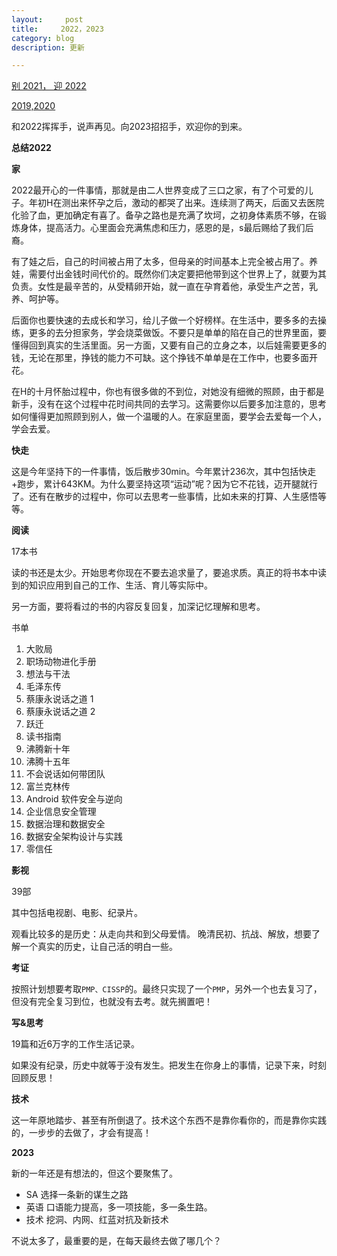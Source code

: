 ```yaml
---
layout:     post
title:     2022，2023
category: blog
description: 更新

---
```


[别 2021， 迎 2022](https://www.lnote.info/new_year2022)

[2019,2020](https://www.lnote.info/2020)

和2022挥挥手，说声再见。向2023招招手，欢迎你的到来。

**总结2022**

**家**

2022最开心的一件事情，那就是由二人世界变成了三口之家，有了个可爱的儿子。年初H在测出来怀孕之后，激动的都哭了出来。连续测了两天，后面又去医院化验了血，更加确定有喜了。备孕之路也是充满了坎坷，之初身体素质不够，在锻炼身体，提高活力。心里面会充满焦虑和压力，感恩的是，s最后赐给了我们后裔。

有了娃之后，自己的时间被占用了太多，但母亲的时间基本上完全被占用了。养娃，需要付出金钱时间代价的。既然你们决定要把他带到这个世界上了，就要为其负责。女性是最辛苦的，从受精卵开始，就一直在孕育着他，承受生产之苦，乳养、呵护等。

后面你也要快速的去成长和学习，给儿子做一个好榜样。在生活中，要多多的去操练，更多的去分担家务，学会烧菜做饭。不要只是单单的陷在自己的世界里面，要懂得回到真实的生活里面。另一方面，又要有自己的立身之本，以后娃需要更多的钱，无论在那里，挣钱的能力不可缺。这个挣钱不单单是在工作中，也要多面开花。

在H的十月怀胎过程中，你也有很多做的不到位，对她没有细微的照顾，由于都是新手，没有在这个过程中花时间共同的去学习。这需要你以后要多加注意的，思考如何懂得更加照顾到别人，做一个温暖的人。在家庭里面，要学会去爱每一个人，学会去爱。



**快走**

这是今年坚持下的一件事情，饭后散步30min。今年累计236次，其中包括快走+跑步，累计643KM。为什么要坚持这项“运动”呢？因为它不花钱，迈开腿就行了。还有在散步的过程中，你可以去思考一些事情，比如未来的打算、人生感悟等等。

**阅读**

17本书

读的书还是太少。开始思考你现在不要去追求量了，要追求质。真正的将书本中读到的知识应用到自己的工作、生活、育儿等实际中。

另一方面，要将看过的书的内容反复回复，加深记忆理解和思考。

书单

1. 大败局
2. 职场动物进化手册
3. 想法与干法
4. 毛泽东传
5. 蔡康永说话之道 1
6. 蔡康永说话之道 2
7. 跃迁
8. 读书指南
9. 沸腾新十年
10. 沸腾十五年
11. 不会说话如何带团队
12. 富兰克林传
13. Android 软件安全与逆向
14. 企业信息安全管理
15. 数据治理和数据安全
16. 数据安全架构设计与实践
17. 零信任

**影视**

39部

其中包括电视剧、电影、纪录片。

观看比较多的是历史：从走向共和到父母爱情。 晚清民初、抗战、解放，想要了解一个真实的历史，让自己活的明白一些。

**考证**

按照计划想要考取`PMP、CISSP`的。最终只实现了一个`PMP`，另外一个也去复习了，但没有完全复习到位，也就没有去考。就先搁置吧！

**写&思考**

19篇和近6万字的工作生活记录。

如果没有纪录，历史中就等于没有发生。把发生在你身上的事情，记录下来，时刻回顾反思！

**技术**

这一年原地踏步、甚至有所倒退了。技术这个东西不是靠你看你的，而是靠你实践的，一步步的去做了，才会有提高！

**2023**

新的一年还是有想法的，但这个要聚焦了。

- SA 选择一条新的谋生之路
- 英语  口语能力提高，多一项技能，多一条生路。
- 技术 挖洞、内网、红蓝对抗及新技术

不说太多了，最重要的是，在每天最终去做了哪几个？
